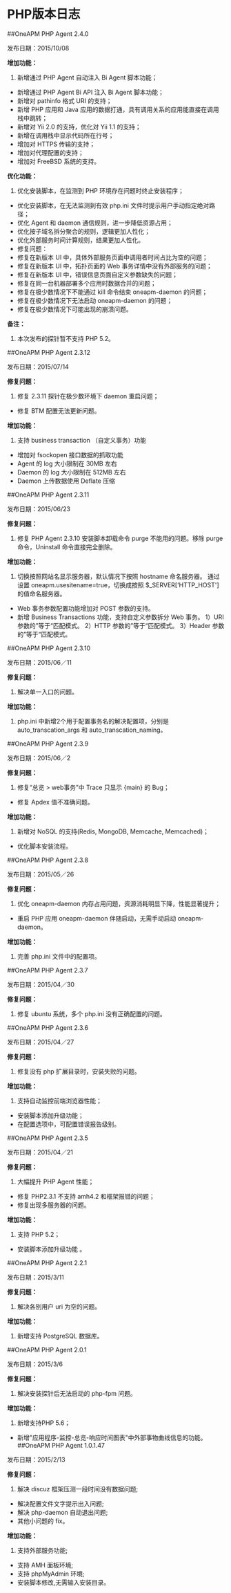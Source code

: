 # PHP版本日志

##OneAPM PHP Agent 2.4.0

发布日期：2015/10/08

**增加功能：**

1. 新增通过 PHP Agent 自动注入 Bi Agent 脚本功能；
+ 新增通过 PHP Agent Bi API 注入 Bi Agent 脚本功能；
+ 新增对 pathinfo 格式 URI 的支持；
+ 新增 PHP 应用和 Java 应用的数据打通，具有调用关系的应用能直接在调用栈中跳转；
+ 新增对 Yii 2.0 的支持，优化对 Yii 1.1 的支持；
+ 新增在调用栈中显示代码所在行号；
+ 增加对 HTTPS 传输的支持；
+ 增加对代理配置的支持；
+ 增加对 FreeBSD 系统的支持。

**优化功能：**
1. 优化安装脚本，在监测到 PHP 环境存在问题时终止安装程序；
+ 优化安装脚本，在无法监测到有效 php.ini 文件时提示用户手动指定绝对路径；
+ 优化 Agent 和 daemon 通信规则，进一步降低资源占用；
+ 优化按子域名拆分聚合的规则，逻辑更加人性化；
+ 优化外部服务时间计算规则，结果更加人性化。
+ 修复问题：
+ 修复在新版本 UI 中，具体外部服务页面中调用者时间占比为空的问题；
+ 修复在新版本 UI 中，拓扑页面的 Web 事务详情中没有外部服务的问题；
+ 修复在新版本 UI 中，错误信息页面自定义参数缺失的问题；
+ 修复在同一台机器部署多个应用时数据合并的问题；
+ 修复在极少数情况下不能通过 kill 命令结束 oneapm-daemon 的问题；
+ 修复在极少数情况下无法启动 oneapm-daemon 的问题；
+ 修复在极少数情况下可能出现的崩溃问题。

**备注：**
1. 本次发布的探针暂不支持 PHP 5.2。




##OneAPM PHP Agent 2.3.12

发布日期：2015/07/14

**修复问题：**
1. 修复 2.3.11 探针在极少数环境下 daemon 重启问题；
+ 修复 BTM 配置无法更新问题。

**增加功能：**
1. 支持 business transaction （自定义事务）功能
+ 增加对 fsockopen 接口数据的抓取功能
+ Agent 的 log 大小限制在 30MB 左右
+ Daemon 的 log 大小限制在 512MB 左右
+ Daemon 上传数据使用 Deflate 压缩


##OneAPM PHP Agent 2.3.11

发布日期：2015/06/23

**修复问题：**
1. 修复 PHP Agent 2.3.10 安装脚本卸载命令 purge 不能用的问题。移除 purge 命令，Uninstall 命令直接完全删除。

**增加功能：**
1. 切换按照网站名显示服务器，默认情况下按照 hostname 命名服务器。
通过设置 oneapm.usesitename=true，切换成按照 $_SERVER['HTTP_HOST'] 的值命名服务器。
+ Web 事务参数配置功能增加对 POST 参数的支持。
+ 新增 Business Transactions 功能，支持自定义参数拆分 Web 事务。
        1）URI 参数的”等于“匹配模式。
        2）HTTP 参数的”等于“匹配模式。
        3）Header 参数的”等于“匹配模式。

##OneAPM PHP Agent 2.3.10

发布日期：2015/06／11

**修复问题：**
1. 解决单一入口的问题。

**增加功能：**
1. php.ini 中新增2个用于配置事务名的解决配置项，分别是 auto_transcation_args 和 auto_transcation_naming。

##OneAPM PHP Agent 2.3.9

发布日期：2015/06／2

**修复问题：**
1. 修复“总览 > web事务”中 Trace 只显示 {main} 的 Bug；
+ 修复 Apdex 值不准确问题。

**增加功能：**
1. 新增对 NoSQL 的支持(Redis, MongoDB, Memcache, Memcached)；
+ 优化脚本安装流程。

##OneAPM PHP Agent 2.3.8

发布日期：2015/05／26

**修复问题：**
1. 优化 oneapm-daemon 内存占用问题，资源消耗明显下降，性能显著提升；
+ 重启 PHP 应用 oneapm-daemon 伴随启动，无需手动启动 oneapm-daemon。

**增加功能：**
1. 完善 php.ini 文件中的配置项。

##OneAPM PHP Agent 2.3.7

发布日期：2015/04／30

**修复问题：**
1. 修复 ubuntu 系统，多个 php.ini 没有正确配置的问题。


##OneAPM PHP Agent 2.3.6

发布日期：2015/04／27

**修复问题：**
1. 修复没有 php 扩展目录时，安装失败的问题。

**增加功能：**
1. 支持自动监控前端浏览器性能；
+ 安装脚本添加升级功能；
+ 在配置选项中，可配置错误报告级别。

##OneAPM PHP Agent 2.3.5

发布日期：2015/04／21

**修复问题：**
1. 大幅提升 PHP Agent 性能；
+ 修复 PHP2.3.1 不支持 amh4.2 和框架报错的问题；
+ 修复出现多服务器的问题。

**增加功能：**
1. 支持 PHP 5.2；
+ 安装脚本添加升级功能 。


##OneAPM PHP Agent 2.2.1

发布日期：2015/3/11


**修复问题：**
1. 解决各别用户 uri 为空的问题。

**增加功能：**
1. 新增支持 PostgreSQL 数据库。

##OneAPM PHP Agent 2.0.1

发布日期：2015/3/6

**修复问题：**
1. 解决安装探针后无法启动的 php-fpm 问题。

**增加功能：**
1. 新增支持PHP 5.6；
+ 新增"应用程序-监控-总览-响应时间图表"中外部事物曲线信息的功能。
##OneAPM PHP Agent 1.0.1.47

发布日期：2015/2/13

**修复问题：**
1. 解决 discuz 框架压测一段时间没有数据问题;
+ 解决配置文件文字提示出入问题;
+ 解决 php-daemon 自动退出问题;
+ 其他小问题的 fix。

**增加功能：**
1. 支持外部服务功能;
+ 支持 AMH 面板环境;
+ 支持 phpMyAdmin 环境;
+ 安装脚本修改,无需输入安装目录。
